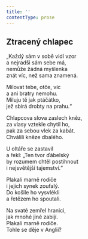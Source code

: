 ```yaml
---
title: ''
contentType: prose
---
```


## Ztracený chlapec

„Každý sám v sobě vidí vzor  
a nejradši sám sebe má,  
nemůže žádná myšlenka  
znát víc, než sama znamená.

Milovat tebe, otče, víc  
a ani bratry nemohu.  
Miluju tě jak ptáčátko,  
jež sbírá drobty na prahu.“

Chlapcova slova zaslech kněz,  
za vlasy vztekle chytil ho,  
pak za sebou vlek za kabát.  
Chválili kněze dbalého.

U oltáře se zastavil  
a řekl: „Ten tvor ďábelský  
by rozumem chtěl postihnout  
i nejsvětější tajemství.“

Plakali marně rodiče  
i jejich synek zoufalý.  
Do košile ho vysvlékli  
a řetězem ho spoutali.

Na svaté zemřel hranici,  
jak mnohé jiné zabijí.  
Plakali marně rodiče.  
Tohle se děje v Anglii?
